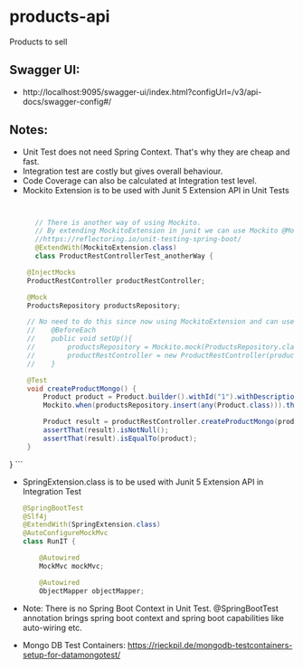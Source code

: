 # products-api
Products to sell

## Swagger UI: 
* http://localhost:9095/swagger-ui/index.html?configUrl=/v3/api-docs/swagger-config#/

## Notes:
* Unit Test does not need Spring Context. That's why they are cheap and fast.
* Integration test are costly but gives overall behaviour.
* Code Coverage can also be calculated at Integration test level.
* Mockito Extension is to be used with Junit 5 Extension API in Unit Tests
   ```java


      // There is another way of using Mockito.
      // By extending MockitoExtension in junit we can use Mockito @Mock and @InjectMocks annotation
      //https://reflectoring.io/unit-testing-spring-boot/
      @ExtendWith(MockitoExtension.class)
      class ProductRestControllerTest_anotherWay {

    @InjectMocks
    ProductRestController productRestController;

    @Mock
    ProductsRepository productsRepository;

    // No need to do this since now using MockitoExtension and can use @Mock and @Inject annotation to inject
    //    @BeforeEach
    //    public void setUp(){
    //        productsRepository = Mockito.mock(ProductsRepository.class);
    //        productRestController = new ProductRestController(productsRepository);
    //    }

    @Test
    void createProductMongo() {
        Product product = Product.builder().withId("1").withDescription("temp").withName("tempName").withPrice("12").withQuantity("12").build();
        Mockito.when(productsRepository.insert(any(Product.class))).then(returnsFirstArg());

        Product result = productRestController.createProductMongo(product);
        assertThat(result).isNotNull();
        assertThat(result).isEqualTo(product);
    }

}
    ```
* SpringExtension.class is to be used with Junit 5 Extension API in Integration Test
    ```java
    @SpringBootTest
    @Slf4j
    @ExtendWith(SpringExtension.class)
    @AutoConfigureMockMvc
    class RunIT {
    
        @Autowired
        MockMvc mockMvc;
    
        @Autowired
        ObjectMapper objectMapper;
    ```
* Note: There is no Spring Boot Context in Unit Test. @SpringBootTest annotation brings spring boot context and spring boot capabilities like auto-wiring etc.

* Mongo DB Test Containers: https://rieckpil.de/mongodb-testcontainers-setup-for-datamongotest/
